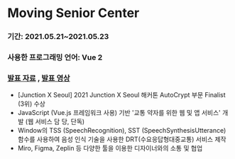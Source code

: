 # Moving Senior Center
### 기간: 2021.05.21~2021.05.23
### 사용한 프로그래밍 언어: Vue 2
### [발표 자료](https://s3.us-west-2.amazonaws.com/secure.notion-static.com/8e1b039a-702d-4c89-b5f7-a87dca545ca9/junction_x_seoul_.pdf?X-Amz-Algorithm=AWS4-HMAC-SHA256&X-Amz-Content-Sha256=UNSIGNED-PAYLOAD&X-Amz-Credential=AKIAT73L2G45EIPT3X45%2F20220325%2Fus-west-2%2Fs3%2Faws4_request&X-Amz-Date=20220325T125023Z&X-Amz-Expires=86400&X-Amz-Signature=486de41ee82e9e4335af7b6e2fec19bed504f52c658c478df5bc7761d44bce6e&X-Amz-SignedHeaders=host&response-content-disposition=filename%20%3D%22junction_x_seoul_.pdf%22&x-id=GetObject) , [발표 영상](https://drive.google.com/file/d/1FHRByy4tcBzx54_xWJttxvWOG6z4Z88c/view?usp=sharing)

- [Junction X Seoul] 2021 Junction X Seoul 해커톤 AutoCrypt 부문 Finalist (3위) 수상
- JavaScript (Vue.js 프레임워크 사용) 기반 '교통 약자를 위한 웹 및 앱 서비스' 개발 (웹 서비스 담
당, 단독)
- Window의 TSS (SpeechRecognition), SST (SpeechSynthesisUtterance) 함수를 사용하여
음성 인식 기술을 사용한 DRT(수요응답형대중교통) 서비스 제작
- Miro, Figma, Zeplin 등 다양한 툴을 이용한 디자이너와의 소통 및 협업
